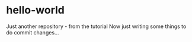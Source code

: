 # hello-world
Just another repository - from the tutorial
Now just writing some things to do commit changes...
